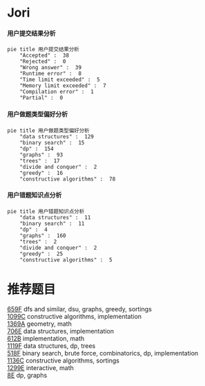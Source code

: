 # Jori

<!-- tabs:start -->



#### **用户提交结果分析**

```mermaid
pie title 用户提交结果分析
    "Accepted" :  38
    "Rejected" :  0
    "Wrong answer" :  39
    "Runtime error" :  8
    "Time limit exceeded" :  5
    "Memory limit exceeded" :  7
    "Compilation error" :  1
    "Partial" :  0
```

#### **用户做题类型偏好分析**

```mermaid
pie title 用户做题类型偏好分析
    "data structures" :  129
    "binary search" :  15
    "dp" :  154
    "graphs" :  93
    "trees" :  17
    "divide and conquer" :  2
    "greedy" :  16
    "constructive algorithms" :  78
```
#### **用户错题知识点分析**

```mermaid
pie title 用户错题知识点分析
    "data structures" :  11
    "binary search" :  11
    "dp" :  4
    "graphs" :  160
    "trees" :  2
    "divide and conquer" :  2
    "greedy" :  25
    "constructive algorithms" :  5
```



<!-- tabs:end -->
# 推荐题目
[659F](https://codeforces.com/contest/659/problem/F)		dfs and similar,
                        dsu,
                        graphs,
                        greedy,
                        sortings		  
[1099C](https://codeforces.com/contest/1099/problem/C)		constructive algorithms,
                        implementation		  
[1369A](https://codeforces.com/contest/1369/problem/A)		geometry,
                        math		  
[706E](https://codeforces.com/contest/706/problem/E)		data structures,
                        implementation		  
[612B](https://codeforces.com/contest/612/problem/B)		implementation,
                        math		  
[1119F](https://codeforces.com/contest/1119/problem/F)		data structures,
                        dp,
                        trees		  
[518F](https://codeforces.com/contest/518/problem/F)		binary search,
                        brute force,
                        combinatorics,
                        dp,
                        implementation		  
[1136C](https://codeforces.com/contest/1136/problem/C)		constructive algorithms,
                        sortings		  
[1299E](https://codeforces.com/contest/1299/problem/E)		interactive,
                        math		  
[8E](https://codeforces.com/contest/8/problem/E)		dp,
                        graphs		  
